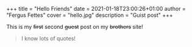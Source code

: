 +++
title = "Hello Friends"
date = 2021-01-18T23:00:26+01:00
author = "Fergus Fettes"
cover = "hello.jpg"
description = "Guist post"
+++

This is my ~~first~~ second ~~guest~~ post on my ~~brothers~~ site!

> I know lots of quotes!


